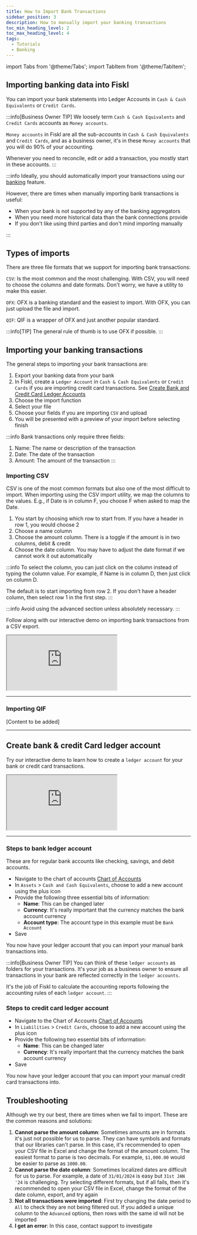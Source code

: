 ```yaml
---
title: How to Import Bank Transactions
sidebar_position: 3
description: How to manually import your banking transactions
toc_min_heading_level: 2
toc_max_heading_level: 4
tags:
  - Tutorials
  - Banking
---
```


import Tabs from '@theme/Tabs';
import TabItem from '@theme/TabItem';

## Importing banking data into Fiskl

You can import your bank statements into Ledger Accounts in `Cash & Cash Equivalents` or `Credit Cards`.

:::info[Business Owner TIP]
We loosely term `Cash & Cash Equivalents` and `Credit Cards` accounts as `Money accounts`.

`Money accounts` in Fiskl are all the sub-accounts in `Cash & Cash Equivalents` and `Credit Cards`, and as a business owner, it's in these `Money accounts` that you will do 90% of your accounting.

Whenever you need to reconcile, edit or add a transaction, you mostly start in these accounts.
:::

:::info
Ideally, you should automatically import your transactions using our [banking](../../Integrations/Bank-Connections/_category_.json) feature.

However, there are times when manually importing bank transactions is useful:

- When your bank is not supported by any of the banking aggregators
- When you need more historical data than the bank connections provide
- If you don't like using third parties and don't mind importing manually

:::

## Types of imports

There are three file formats that we support for importing bank transactions:

`CSV`: Is the most common and the most challenging. With CSV, you will need to choose the columns and date formats. Don't worry, we have a utility to make this easier.

`OFX`: OFX is a banking standard and the easiest to import. With OFX, you can just upload the file and import.

`QIF`: QIF is a wrapper of OFX and just another popular standard.

:::info[TIP]
The general rule of thumb is to use OFX if possible.
:::

## Importing your banking transactions

The general steps to importing your bank transactions are:

1. Export your banking data from your bank
2. In Fiskl, create a `Ledger Account` in `Cash & Cash Equivalents` or `Credit Cards` if you are importing credit card transactions. See [Create Bank and Credit Card Ledger Accounts](#create-bank--credit-card-ledger-account)
3. Choose the import function
4. Select your file
5. Choose your fields if you are importing `CSV` and upload
6. You will be presented with a preview of your import before selecting finish

:::info
Bank transactions only require three fields:
1. Name: The name or description of the transaction
2. Date: The date of the transaction
3. Amount: The amount of the transaction
:::

### Importing CSV

CSV is one of the most common formats but also one of the most difficult to import. When importing using the CSV import utility, we map the columns to the values. E.g., if Date is in column F, you choose F when asked to map the Date.

1. You start by choosing which row to start from. If you have a header in row 1, you would choose 2
2. Choose a name column
3. Choose the amount column. There is a toggle if the amount is in two columns, debit & credit
4. Choose the date column. You may have to adjust the date format if we cannot work it out automatically

:::info
To select the column, you can just click on the column instead of typing the column value. For example, if Name is in column D, then just click on column D.

The default is to start importing from row 2. If you don't have a header column, then select row 1 in the first step.
:::

:::info
Avoid using the advanced section unless absolutely necessary.
:::

Follow along with our interactive demo on importing bank transactions from a CSV export.

<div style={{ position: 'relative', paddingBottom: '56.25%', height: 0, width: '100%' }}>
  <iframe
    style={{ position: 'absolute', top: 0, left: 0, width: '100%', height: '100%', border: 0 }}
    src="https://demo.fiskl.com/e/clzbiqgz100bbjp0cscukwq0l/tour"
    allowFullScreen
    webkitallowfullscreen="true"
    mozallowfullscreen="true"
    allowtransparency="true"
  ></iframe>
</div>

---

### Importing QIF

[Content to be added]

---

## Create bank & credit Card ledger account

Try our interactive demo to learn how to create a `ledger account` for your bank or credit card transactions.

<div style={{ position: 'relative', paddingBottom: '56.25%', height: 0, width: '100%' }}>
  <iframe
    style={{ position: 'absolute', top: 0, left: 0, width: '100%', height: '100%', border: 0 }}
    src="https://demo.fiskl.com/e/clzbevkqd005ml70ca9vev2dz/tour"
    allowFullScreen
    webkitallowfullscreen="true"
    mozallowfullscreen="true"
    allowtransparency="true"
  ></iframe>
</div>

---

### Steps to bank ledger account

These are for regular bank accounts like checking, savings, and debit accounts.

- Navigate to the chart of accounts [Chart of Accounts](https://my.fiskl.com/accounting/chart)
- In `Assets` > `Cash and Cash Equivalents`, choose to add a new account using the plus icon
- Provide the following three essential bits of information:
    - **Name**: This can be changed later
    - **Currency**: It's really important that the currency matches the bank account currency
    - **Account type**: The account type in this example must be `Bank Account`
- Save

You now have your ledger account that you can import your manual bank transactions into.

:::info[Business Owner TIP]
You can think of these `ledger accounts` as folders for your transactions. It's your job as a business owner to ensure all transactions in your bank are reflected correctly in the `ledger accounts`.

It's the job of Fiskl to calculate the accounting reports following the accounting rules of each `ledger account`.
:::

### Steps to credit card ledger account

- Navigate to the Chart of Accounts [Chart of Accounts](https://my.fiskl.com/accounting/chart)
- In `Liabilities` > `Credit Cards`, choose to add a new account using the plus icon
- Provide the following two essential bits of information:
    - **Name**: This can be changed later
    - **Currency**: It's really important that the currency matches the bank account currency
- Save

You now have your ledger account that you can import your manual credit card transactions into.

## Troubleshooting

Although we try our best, there are times when we fail to import. These are the common reasons and solutions:

1. **Cannot parse the amount column**: Sometimes amounts are in formats it's just not possible for us to parse. They can have symbols and formats that our libraries can't parse. In this case, it's recommended to open your CSV file in Excel and change the format of the amount column. The easiest format to parse is two decimals. For example, `$1,000.00` would be easier to parse as `1000.00`.
2. **Cannot parse the date column**: Sometimes localized dates are difficult for us to parse. For example, a date of `31/01/2024` is easy but `31st JAN '24` is challenging. Try selecting different formats, but if all fails, then it's recommended to open your CSV file in Excel, change the format of the date column, export, and try again
3. **Not all transactions were imported**: First try changing the date period to `All` to check they are not being filtered out. If you added a unique column to the `Advanced` options, then rows with the same id will not be imported
4. **I get an error**: In this case, contact support to investigate
